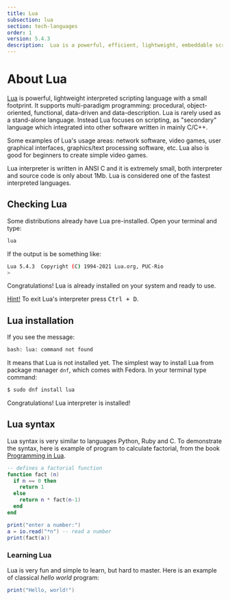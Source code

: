 ```yaml
---
title: Lua
subsection: lua
section: tech-languages
order: 1
version: 5.4.3
description:  Lua is a powerful, efficient, lightweight, embeddable scripting language.
---
```


# About Lua

[Lua](https://www.lua.org) is powerful, lightweight interpreted scripting language with a small footprint. It supports multi-paradigm programming: procedural, object-oriented, functional, data-driven and data-description. Lua is rarely used as a stand-alone language. Instead Lua focuses on scripting, as "secondary" language which integrated into other software written in mainly C/C++. 

Some examples of Lua's usage areas: network software, video games, user graphical interfaces, graphics/text processing software, etc. Lua also is good for beginners to create simple video games.

Lua interpreter is written in ANSI C and it is extremely small, both interpreter and source code is only about 1Mb. Lua is considered one of the fastest interpreted languages.


## Checking Lua

Some distributions already have Lua pre-installed. Open your terminal and type:

```bash
lua
```

If the output is be something like:

```bash
Lua 5.4.3  Copyright (C) 1994-2021 Lua.org, PUC-Rio
>
```

Congratulations! Lua is already installed on your system and ready to use.

<ins>Hint!</ins> To exit Lua's interpreter press <kbd>Ctrl + D</kbd>.

## Lua installation

If you see the message:

```bash
bash: lua: command not found
```

It means that Lua is not installed yet. The simplest way to install Lua from package manager `dnf`, which comes with Fedora. In your terminal type command:
```bash
$ sudo dnf install lua
```

Congratulations! Lua interpreter is installed!

## Lua syntax

Lua syntax is very similar to languages Python, Ruby and C. To demonstrate the syntax, here is example of program to calculate factorial, from the book [Programming in Lua](https://www.lua.org/pil/1.html).

```lua
-- defines a factorial function
function fact (n)
  if n == 0 then
    return 1
  else
    return n * fact(n-1)
  end
end

print("enter a number:")
a = io.read("*n") -- read a number
print(fact(a))
```


### Learning Lua

Lua is very fun and simple to learn, but hard to master. Here is an example of classical _hello world_ program:

```lua
print("Hello, world!")
```
